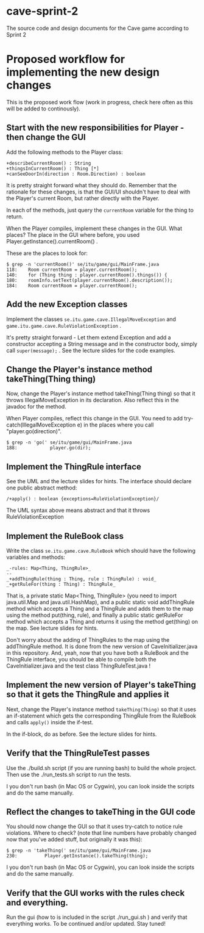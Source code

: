 # cave-sprint-2
The source code and design documents for the Cave game according to Sprint 2

# Proposed workflow for implementing the new design changes
This is the proposed work flow (work in progress, check here often as this will be added to continously).
## Start with the new responsibilities for Player - then change the GUI
Add the following methods to the Player class:

```
+describeCurrentRoom() : String
+thingsInCurrentRoom() : Thing [*]
+canSeeDoorIn(direction : Room.Direction) : boolean
```

It is pretty straight forward what they should do. Remember that the rationale for these changes,
is that the GUI/UI shouldn't have to deal with the Player's current Room, but rather directly with the Player.

In each of the methods, just query the ```currentRoom``` variable for the thing to return.

When the Player compiles, implement these changes in the GUI. What places? The place in the GUI
where before, you used Player.getInstance().currentRoom() .

These are the places to look for:
```
$ grep -n 'currentRoom()' se/itu/game/gui/MainFrame.java
118:    Room currentRoom = player.currentRoom();
140:    for (Thing thing : player.currentRoom().things()) {
180:    roomInfo.setText(player.currentRoom().description());
184:    Room currentRoom = player.currentRoom();
```

## Add the new Exception classes
Implement the classes ```se.itu.game.cave.IllegalMoveException``` and ```game.itu.game.cave.RuleViolationException``` .

It's pretty straight forward - Let them extend Exception and add a constructor accepting a String message and in the constructor body,
simply call ```super(message);``` . See the lecture slides for the code examples.

## Change the Player's instance method takeThing(Thing thing)
Now, change the Player's instance method takeThing(Thing thing) so that it throws IllegalMoveException in its declaration. Also reflect this
in the javadoc for the method.

When Player compiles, reflect this change in the GUI. You need to add try-catch(IllegalMoveException e) in the places where you call "player.go(direction)".

```
$ grep -n 'go(' se/itu/game/gui/MainFrame.java
188:            player.go(dir);
```
## Implement the ThingRule interface
See the UML and the lecture slides for hints. The interface should declare one public abstract method:

```
/+apply() : boolean {exceptions=RuleViolationException}/
```

The UML syntax above means abstract and that it throws RuleViolationException

## Implement the RuleBook class
Write the class ```se.itu.game.cave.RuleBook``` which should have the following variables and methods:

```
_-rules: Map<Thing, ThingRule>_
--
_+addThingRule(thing : Thing, rule : ThingRule) : void_
_+getRuleFor(thing : Thing) : ThingRule_
```

That is, a private static Map<Thing, ThingRule> (you need to import java.util.Map and java.util.HashMap), and a public
static void addThingRule method which accepts a Thing and a ThingRule and adds them to the map using the method put(thing, rule), and finally a public static getRuleFor method which accepts a Thing and returns it using the method get(thing) on the map. See lecture slides for hints.

Don't worry about the adding of ThingRules to the map using the addThingRule method. It is done from the new version of CaveInitializer.java in this repository. And, yeah, now that you have both a RuleBook and the ThingRule interface, you should be able to compile both the CaveInitializer.java and the test class ThingRuleTest.java !

## Implement the new version of Player's takeThing so that it gets the ThingRule and applies it
Next, change the Player's instance method ```takeThing(Thing)``` so that it uses an if-statement which gets the corresponding ThingRule from the RuleBook and calls ```apply()``` inside the if-test.

In the if-block, do as before. See the lecture slides for hints.

## Verify that the ThingRuleTest passes
Use the ./build.sh script (if you are running bash) to build the whole project. Then use the ./run_tests.sh script to run the tests.

I you don't run bash (in Mac OS or Cygwin), you can look inside the scripts and do the same manually.
## Reflect the changes to takeThing in the GUI code
You should now change the GUI so that it uses try-catch to notice rule violations. Where to check? (note that line numbers have probably changed now that you've added stuff, but originally it was this):
```
$ grep -n 'takeThing(' se/itu/game/gui/MainFrame.java
230:          Player.getInstance().takeThing(thing);
```

I you don't run bash (in Mac OS or Cygwin), you can look inside the scripts and do the same manually.
## Verify that the GUI works with the rules check and everything.
Run the gui (how to is included in the script ./run_gui.sh ) and verify that everything works.
To be continued and/or updated. Stay tuned!
